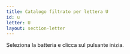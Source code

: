 ```yaml
---
title: Catalogo filtrato per lettera U
id: u
letter: U
layout: section-letter
---
```

Seleziona la batteria e clicca sul pulsante inizia.